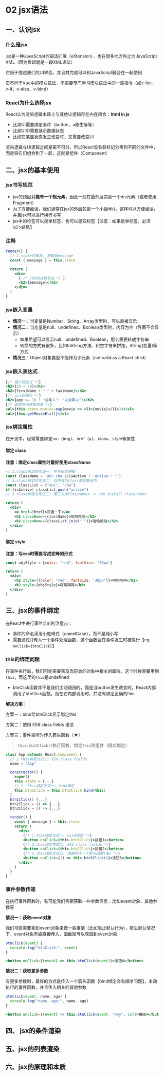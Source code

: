 # 02 jsx语法

## 一、认识jsx

### 什么是jsx

jsx是一种JavaScript的语法扩展（eXtension），也在很多地方称之为JavaScript XML（因为看起就是一段XML语法）

它用于描述我们的UI界面，并且其完成可以和JavaScript融合在一起使用

它不同于Vue中的模块语法，不需要专门学习模块语法中的一些指令（如v-for、v-if、v-else、v-bind）

### React为什么选择jsx

React认为渲染逻辑本质上与其他UI逻辑存在内在耦合：**html in js**

- 比如UI需要绑定事件（button、a原生等等）
- 比如UI中需要展示数据状态
- 比如在某些状态发生改变时，又需要改变UI

渲染逻辑与UI逻辑之间是密不可分，所以React没有将标记分离到不同的文件中，而是将它们组合到了一起，这就是组件（Component）



## 二、jsx的基本使用

### jsx书写规范

- jsx的顶层**只能有一个根元素**，因此一般在最外层包裹一个div元素（或者使用Fragment）
- 为了方便阅读，我们通常在jsx的外层包裹一个小括号()，这样可以方便阅读，并且jsx可以进行换行书写
- jsx中的标签可以是单标签，也可以是双标签【注意：如果是单标签，必须以/>结尾】

### 注释

```jsx
render() {
  // 1.state的解构, 获取到message
  const { message } = this.state

  return (
    <div>
      { /* JSX的注释写法 */ }
      <h2>{message}</h2>
    </div>
  )
}
```

### jsx嵌入变量

- **情况一**：当变量是Number、String、Array类型时，可以直接显示
- **情况二**：当变量是null、undefined、Boolean类型时，内容为空（界面不会显示）
    - 如果希望可以显示null、undefined、Boolean，那么需要转成字符串
    - 转换的方式有很多，比如toString方法、和空字符串拼接，String(变量)等方式
- **情况三**：Object对象类型不能作为子元素（not valid as a React child）

### jsx嵌入表达式

```jsx
{/* 插入表达式 */}
<h2>{10 + 20}</h2>
<h2>{firstName + " " + lastName}</h2>
{/* 三元运算符 */}
<h2>{age >= 18 ? "成年人": "未成年人"}</h2>
{/* 调用方法获取结果 */}
<ul>{this.state.movies.map(movie => <li>{movie}</li>)}</ul>
<ul>{this.getMovieEls()}</ul>
```

### jsx绑定属性

在开发中，经常需要绑定src（img）、href（a）、class、style等属性

#### 绑定 class

**注意：绑定class属性时最好使用className**

```jsx
// 1.class绑定的写法一: 字符串的拼接
const className = `abc cba ${isActive ? 'active': ''}`
// 2.class绑定的写法二: 将所有的class放到数组中
const classList = ["abc", "cba"]
if (isActive) classList.push("active")
// 3.class绑定的写法三: 第三方库classnames -> npm install classnames

return (
  <div>
    <a href={href}>百度一下</a>
    <h2 className={className}>哈哈哈哈</h2>
    <h2 className={classList.join(" ")}>哈哈哈哈</h2>
  </div>
)
```

#### 绑定 style

**注意：写css时需要写成驼峰的形式**

```jsx
const objStyle = {color: "red", fontSize: "30px"}

return (
  <div>
    <h2 style={{color: "red", fontSize: "30px"}}>呵呵呵呵</h2>
    <h2 style={objStyle}>呵呵呵呵</h2>
  </div>
)
```



## 三、jsx的事件绑定

在React中进行事件监听的注意点：

-  事件的命名采用小驼峰式（camelCase），而不是纯小写
- 需要通过{}传入一个事件处理函数，这个函数会在事件发生时被执行【eg.  `onClick={btnClick}`】

### this的绑定问题

在事件执行后，我们可能需要获取当前类的对象中相关的属性，这个时候需要用到`this`，而这里的`this`是undefined

- btnClick函数并不是我们主动调用的，而是当button发生改变时，React内部调用了btnClick函数。而在它内部调用时，并没有绑定正确的this

**解决方案**：

方案一：bind给btnClick显示绑定this

方案二：使用 ES6 class fields 语法

方案三：事件监听时传入箭头函数（★）

> `this.btn3Click()`执行函数，绑定`this`到组件（隐式绑定）

```jsx
class App extends React.Component {
  // 2.this绑定方式二: ES6 class fields
  name = "App"

  constructor() {
    super()
    this.state = {...}
    // 1. this绑定方式一: bind绑定
    this.btn1Click = this.btn1Click.bind(this)
  }
  btn1Click() {...}
  btn2Click = () => {...}
  btn3Click = () => {...}

  render() {
    const { message } = this.state
    return (
      <div>
        {/* 1.this绑定方式一: bind绑定 */}
        <button onClick={this.btn1Click}>按钮1</button>  
        {/* 2.this绑定方式二: ES6 class fields */}
        <button onClick={this.btn2Click}>按钮2</button>
        {/* 3.this绑定方式三: 直接传入一个箭头函数(★) */}
        <button onClick={() => this.btn3Click()}>按钮3</button>
      </div>
    )
  }
}
```

### 事件参数传递

在执行事件函数时，有可能我们需要获取一些参数信息：比如event对象、其他参数等

**情况一：获取event对象**

我们可能需要拿到event对象来做一些事情（比如阻止默认行为），那么默认情况下，event对象有被直接传入，函数就可以获取到event对象

```jsx
btnClick(event) {
  console.log("btnClick:", event)
}

<button onClick={(event) => this.btnClick(event)}>按钮4</button>
```

**情况二：获取更多参数**

有更多参数时，最好的方式是传入一个箭头函数【bind绑定会有顺序问题】，主动执行的事件函数，并且传入相关的其他参数

```jsx
btnClick(event, name, age) {
  console.log("name, age:", name, age)
}

<button onClick={(event) => this.btnClick(event, "why", 18)}>按钮4</button>
```



## 四、 jsx的条件渲染





## 五、jsx的列表渲染



## 六、jsx的原理和本质

